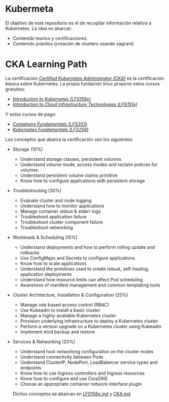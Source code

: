 Kubermeta
=========

El objetivo de este repositorio es el de recopilar información relativa a Kubernetes. La idea es abarcar:
- Contenido teorico y certificaciones.
- Contenido práctico (creación de clusters usando vagrant)

# CKA Learning Path
La certificación [_Certified Kubernetes Administrator (CKA)_](https://training.linuxfoundation.org/certification/certified-kubernetes-administrator-cka/)
 es la certificación básica sobre Kubernetes. 
 La propia fundación linux propone estos cursos gratuitos:
- [_Introduction to
Kubernetes (LFS158x)_](https://training.linuxfoundation.org/training/introduction-to-kubernetes/)
- [_Introduction to Cloud Infrastructure
Technologies (LFS151x)_](https://training.linuxfoundation.org/training/introduction-to-cloud-infrastructure-technologies/)

Y estos cursos de pago:
- [_Containers Fundamentals (LFS253_)](https://training.linuxfoundation.org/training/containers-fundamentals/)
- [_Kubernetes Fundamentals (LFS258)_](https://training.linuxfoundation.org/training/kubernetes-fundamentals/)

Los conceptos que abarca la certificación son los siguientes:
- Storage (10%)
  - Understand storage classes, persistent volumes
  - Understand volume mode, access modes and reclaim policies for volumes
  - Understand persistent volume claims primitive
  - Know how to configure applications with persistent storage

- Troubleshooting (30%)
  - Evaluate cluster and node logging
  - Understand how to monitor applications
  - Manage container stdout & stderr logs
  - Troubleshoot application failure
  - Troubleshoot cluster component failure
  - Troubleshoot networking

- Workloads & Scheduling (15%)
  - Understand deployments and how to perform rolling update and rollbacks
  - Use ConfigMaps and Secrets to configure applications
  - Know how to scale applications
  - Understand the primitives used to create robust, self-healing, application deployments
  - Understand how resource limits can affect Pod scheduling
  - Awareness of manifest management and common templating tools

- Cluster Architecture, Installation & Configuration (25%)
  - Manage role based access control (RBAC)
  - Use Kubeadm to install a basic cluster
  - Manage a highly-available Kubernetes cluster
  - Provision underlying infrastructure to deploy a Kubernetes cluster
  - Perform a version upgrade on a Kubernetes cluster using Kubeadm
  - Implement etcd backup and restore

- Services & Networking (20%)
  - Understand host networking configuration on the cluster nodes
  - Understand connectivity between Pods
  - Understand ClusterIP, NodePort, LoadBalancer service types and endpoints
  - Know how to use Ingress controllers and Ingress resources
  - Know how to configure and use CoreDNS
  - Choose an appropriate container network interface plugin

  Dichos conceptos se abarcan en [LFS158x.md](https://github.com/vgenguita/kubermeta/blob/main/LFS158x.md) y [CKA.md]()
